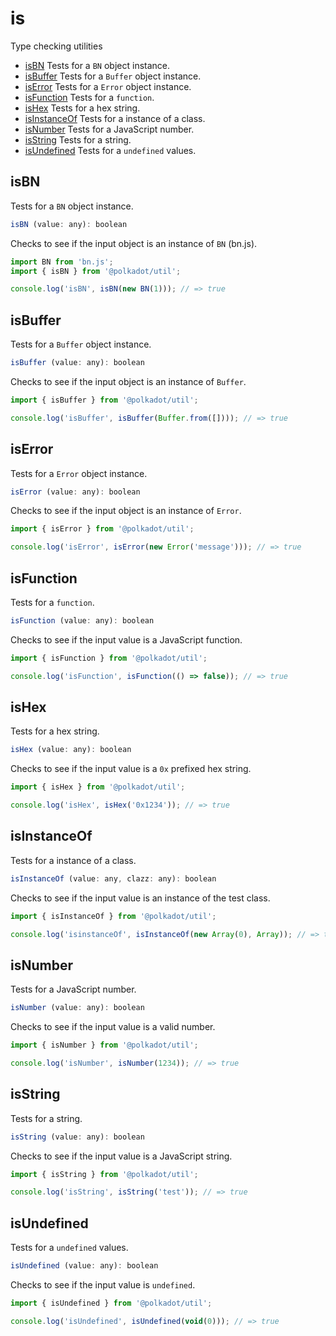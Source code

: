 # is

Type checking utilities 

- [isBN](#isbn) Tests for a `BN` object instance.
- [isBuffer](#isbuffer) Tests for a `Buffer` object instance.
- [isError](#iserror) Tests for a `Error` object instance.
- [isFunction](#isfunction) Tests for a `function`.
- [isHex](#ishex) Tests for a hex string.
- [isInstanceOf](#isinstanceof) Tests for a instance of a class.
- [isNumber](#isnumber) Tests for a JavaScript number.
- [isString](#isstring) Tests for a string.
- [isUndefined](#isundefined) Tests for a `undefined` values.

## isBN

Tests for a `BN` object instance.

```js
isBN (value: any): boolean
```


Checks to see if the input object is an instance of `BN` (bn.js).

```js
import BN from 'bn.js';
import { isBN } from '@polkadot/util';

console.log('isBN', isBN(new BN(1))); // => true
```

## isBuffer

Tests for a `Buffer` object instance.

```js
isBuffer (value: any): boolean
```


Checks to see if the input object is an instance of `Buffer`.

```js
import { isBuffer } from '@polkadot/util';

console.log('isBuffer', isBuffer(Buffer.from([]))); // => true
```

## isError

Tests for a `Error` object instance.

```js
isError (value: any): boolean
```


Checks to see if the input object is an instance of `Error`.

```js
import { isError } from '@polkadot/util';

console.log('isError', isError(new Error('message'))); // => true
```

## isFunction

Tests for a `function`.

```js
isFunction (value: any): boolean
```


Checks to see if the input value is a JavaScript function.

```js
import { isFunction } from '@polkadot/util';

console.log('isFunction', isFunction(() => false)); // => true
```

## isHex

Tests for a hex string.

```js
isHex (value: any): boolean
```


Checks to see if the input value is a `0x` prefixed hex string.

```js
import { isHex } from '@polkadot/util';

console.log('isHex', isHex('0x1234')); // => true
```

## isInstanceOf

Tests for a instance of a class.

```js
isInstanceOf (value: any, clazz: any): boolean
```


Checks to see if the input value is an instance of the test class.

```js
import { isInstanceOf } from '@polkadot/util';

console.log('isinstanceOf', isInstanceOf(new Array(0), Array)); // => true
```

## isNumber

Tests for a JavaScript number.

```js
isNumber (value: any): boolean
```


Checks to see if the input value is a valid number.

```js
import { isNumber } from '@polkadot/util';

console.log('isNumber', isNumber(1234)); // => true
```

## isString

Tests for a string.

```js
isString (value: any): boolean
```


Checks to see if the input value is a JavaScript string.

```js
import { isString } from '@polkadot/util';

console.log('isString', isString('test')); // => true
```

## isUndefined

Tests for a `undefined` values.

```js
isUndefined (value: any): boolean
```


Checks to see if the input value is `undefined`.

```js
import { isUndefined } from '@polkadot/util';

console.log('isUndefined', isUndefined(void(0))); // => true
```